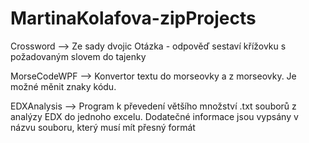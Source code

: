 # MartinaKolafova-zipProjects
<p>
Crossword --> Ze sady dvojic Otázka - odpověď sestaví křížovku s požadovaným slovem do tajenky
<p>
MorseCodeWPF --> Konvertor textu do morseovky a z morseovky. Je možné měnit znaky kódu. 
<p>
EDXAnalysis --> Program k převedení většího množství .txt souborů z analýzy EDX do jednoho excelu. Dodatečné informace jsou vypsány v názvu souboru, který musí mít přesný formát

